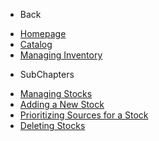- Back

* [Homepage](/)
* [Catalog](/UserGuide/Catalog/Index.md)
* [Managing Inventory](/UserGuide/Catalog/Managing_Inventory/Index.md)

- SubChapters

* [Managing Stocks](/UserGuide/Catalog/Managing_Inventory/Managing_Stocks/Index.md)
* [Adding a New Stock](/UserGuide/Catalog/Managing_Inventory/Managing_Stocks/01_Adding_a_New_Stock.md)
* [Prioritizing Sources for a Stock](/UserGuide/Catalog/Managing_Inventory/Managing_Stocks/02_Prioritizing_Sources.md)
* [Deleting Stocks](/UserGuide/Catalog/Managing_Inventory/Managing_Stocks/03_Deleting_Stocks.md)